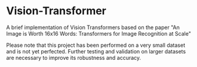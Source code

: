 # Vision-Transformer
A brief implementation of Vision Transformers based on the paper "An Image is Worth 16x16 Words: Transformers for Image Recognition at Scale"

Please note that this project has been performed on a very small dataset and is not yet perfected. Further testing and validation on larger datasets are necessary to improve its robustness and accuracy.
